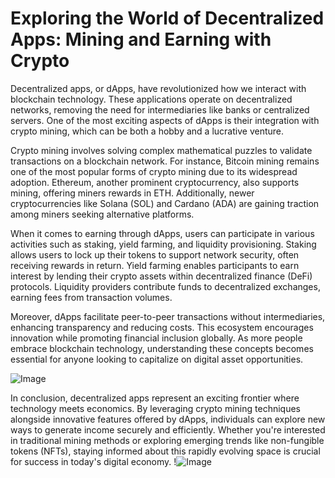 # Exploring the World of Decentralized Apps: Mining and Earning with Crypto

Decentralized apps, or dApps, have revolutionized how we interact with blockchain technology. These applications operate on decentralized networks, removing the need for intermediaries like banks or centralized servers. One of the most exciting aspects of dApps is their integration with crypto mining, which can be both a hobby and a lucrative venture.

Crypto mining involves solving complex mathematical puzzles to validate transactions on a blockchain network. For instance, Bitcoin mining remains one of the most popular forms of crypto mining due to its widespread adoption. Ethereum, another prominent cryptocurrency, also supports mining, offering miners rewards in ETH. Additionally, newer cryptocurrencies like Solana (SOL) and Cardano (ADA) are gaining traction among miners seeking alternative platforms.

When it comes to earning through dApps, users can participate in various activities such as staking, yield farming, and liquidity provisioning. Staking allows users to lock up their tokens to support network security, often receiving rewards in return. Yield farming enables participants to earn interest by lending their crypto assets within decentralized finance (DeFi) protocols. Liquidity providers contribute funds to decentralized exchanges, earning fees from transaction volumes.

Moreover, dApps facilitate peer-to-peer transactions without intermediaries, enhancing transparency and reducing costs. This ecosystem encourages innovation while promoting financial inclusion globally. As more people embrace blockchain technology, understanding these concepts becomes essential for anyone looking to capitalize on digital asset opportunities.

![Image](https://github.com/user-attachments/assets/3be06921-4469-491d-bd37-5f14c53422b7)

In conclusion, decentralized apps represent an exciting frontier where technology meets economics. By leveraging crypto mining techniques alongside innovative features offered by dApps, individuals can explore new ways to generate income securely and efficiently. Whether you're interested in traditional mining methods or exploring emerging trends like non-fungible tokens (NFTs), staying informed about this rapidly evolving space is crucial for success in today's digital economy. !![Image](https://github.com/user-attachments/assets/3be06921-4469-491d-bd37-5f14c53422b7)